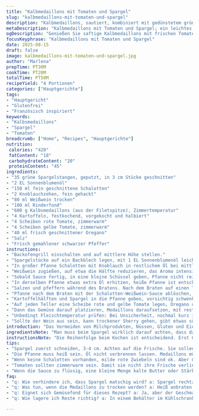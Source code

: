 ```yaml
---
title: "Kalbmedaillons mit Tomaten und Spargel"
slug: "kalbmedaillons-mit-tomaten-und-spargel"
description: "Kalbmedaillons, sautiert, kombiniert mit gedünstetem grünem Spargel und frischen Tomaten, abgerundet durch eine Schalotten-Kräutersauce mit Weißwein und Rinderfond. Die Zubereitung verzichtet auf Milchprodukte, Gluten, Eier und Nüsse und verwendet stattdessen Sonnenblumenöl und frischen Oregano als Twist. Knackige Frühlingskartoffeln ergänzen das Gericht. Das Fleisch soll innen zart rosa bleiben, die Sauce sämig, die Gemüse knackig, jedoch gar sein."
metaDescription: "Kalbmedaillons mit Tomaten und Spargel; ein leichtes, glutenfreies Rezept für feine Gourmets. Saftige Medaillons, knackiges Gemüse"
ogDescription: "Genießen Sie saftige Kalbmedaillons mit frischen Tomaten und knackigem Spargel. Mediterrane Aromen, glutenfrei und voller Geschmack"
focusKeyphrase: "Kalbmedaillons mit Tomaten und Spargel"
date: 2025-08-15
draft: false
image: kalbmedaillons-mit-tomaten-und-spargel.jpg
author: "Marlena"
prepTime: PT30M
cookTime: PT20M
totalTime: PT50M
recipeYield: "4 Portionen"
categories: ["Hauptgerichte"]
tags:
- "Hauptgericht"
- "Glutenfrei"
- "Französisch inspiriert"
keywords:
- "Kalbsmedaillons"
- "Spargel"
- "Tomaten"
breadcrumb: ["Home", "Recipes", "Hauptgerichte"]
nutrition: 
 calories: "420"
 fatContent: "18"
 carbohydrateContent: "20"
 proteinContent: "45"
ingredients:
- "35 grüne Spargelstangen, geputzt, in 3 cm Stücke geschnitten"
- "2 EL Sonnenblumenöl"
- "150 ml fein geschnittene Schalotten"
- "2 Knoblauchzehen, fein gehackt"
- "80 ml Weißwein trocken"
- "100 ml Rinderfond"
- "600 g Kalbsmedaillons (aus der Filetspitze), Zimmertemperatur"
- "4 Kartoffeln, festkochend, vorgekocht und halbiert"
- "4 Scheiben rote Tomate, zimmerwarm"
- "4 Scheiben gelbe Tomate, zimmerwarm"
- "40 ml frisch geschnittener Oregano"
- "Salz"
- "Frisch gemahlener schwarzer Pfeffer"
instructions:
- "Backofengrill einschalten und auf mittlere Höhe stellen."
- "Spargelstücke auf ein Backblech legen, mit 1 EL Sonnenblumenöl leicht einpinseln, salzen, pfeffern. Zischendes Geräusch hören, wenn im Ofen – nicht zu lang, ca. 5-7 Minuten, gelegentlich wenden, bis Spargel knackig, aber zart."
- "In großer Pfanne Schalotten mit Knoblauch in restlichem Öl bei mittlerer Hitze glasig dünsten, 3-4 Minuten. Nicht zu dunkle Farbe annehmen lassen, sonst bittere Note."
- "Weißwein zugießen, auf etwa die Hälfte reduzieren, das Aroma intensiviert sich. Rinderfond dazugießen, nochmals leicht köcheln lassen, bis etwas eingedickt, etwa 3 Minuten."
- "Sobald Sauce fertig, in eine kleine Schüssel geben, Pfanne nicht reinigen."
- "In derselben Pfanne etwas extra Öl erhitzen, heiße Pfanne ist entscheidend, damit Medaillons schöne Kruste bekommen. Medaillons von jeder Seite ca. 2-3 Minuten anbraten, sie sollen innen rosa bleiben. Umdrehen, nicht zu oft bewegen, sonst büßt das Fleisch Saft ein."
- "Salzen und pfeffern während des Bratens. Nach dem Braten auf einen Teller, locker abdecken, ruhen lassen."
- "Pfanne nach dem Braten mit der Schalotten-Weißwein-Sauce ablöschen, durchrühren, Geschmack prüfen."
- "Kartoffelhälften und Spargel in die Pfanne geben, vorsichtig schwenken, damit sie warm werden und die Sauce aufnehmen."
- "Auf jeden Teller eine Scheibe rote und gelbe Tomate legen, Oregano darüber streuen."
- "Dann das Gemüse darauf platzieren, Medaillons daraufsetzen, mit restlicher Sauce nappieren. Die rote Farbe der Tomaten bringt Frische, der Oregano ersetzt Basilikum für eine herbere Note."
- "Unbedingt Fleischtemperatur prüfen: Bei Unsicherheit, nochmal kurz ins Ofen aufwärmen. Gemüsestand prüfen, Spargel darf nicht matschig sein, Kartoffeln sollten bissfest sein. Zu wässrig wirkende Sauce mit einem kleinen Löffel kalter Butter binden, wenn keine Milchprodukte gewünscht, dann etwas kalt angerührte Stärke als Option."
- "Sollte der Wein aus sein, kann trockener Sherry gehen, gibt etwas süße Tiefe. Statt Rinderfond Gemüsebrühe, je nachdem was zur Hand und diätisch nötig."
introduction: "Das Vermeiden von Milchprodukten, Nüssen, Gluten und Eiern soll nicht zu Lasten des Geschmackes gehen. Daher habe ich mich für leichte Öle, klare Aromen und frische Kräuter entschieden. Das Röstaroma von Kalbsmedaillons ist genau der richtige Kontrapunkt zur Frische von Tomaten und Spargel. Die Sauce bekommt durch den Weißwein und Fond Tiefe, ohne zu beschweren. Kleine Hacke war die Balance zwischen knackigem Gemüse und zartem Fleisch sowie der Verzicht auf Butter – die Sauce wird stattdessen mit der richtigen Reduktion schön sämig. Mit der Wahl von Oregano statt Basilikum behalte ich mediterranen Einschlag, aber gebe das gewisse etwas, das in den letzten Experimenten immer besser ankam. Die Kartoffeln sind typisch französisch, auf keinen Fall mehlig oder zu weich – Biss ist Pflicht. Einfach, schnörkellos, trotzdem spannend durch die Zutatenwahl und sorgfältiges Timing."
ingredientsNote: "Man muss beim Spargel wirklich darauf achten, dass das Ende der Stangen nicht verblaßt oder zu weich wird – deswegen schneide ich sie in mittelgroße Stücke, damit sie gleichmäßig garen. Sonnenblumenöl ist stabiler als Olivenöl bei starken Hitzeeinwirkungen in der Pfanne. Schalotten können durch Lauchzwiebeln ersetzt werden, aber Schalotten bringen süßliche Note, die ich bevorzuge. Statt Knoblauch sind auch Knoblauchpulver oder gerösteter Knoblauch möglich, wenn man es milder mag. Statt Rinderfond, wenn nicht verfügbar, funktioniert eine Mischung aus Gemüsefond mit einem Schuss Sojasauce. Die Menge der verwendeten Tomatenscheiben kann den Salzbedarf verändern. Frische Kräuter sollten immer frisch genutzt werden, getrocknete sind nicht Ersatz bei diesem Gericht. Kartoffeln vorab zu kochen spart Zeit und macht das Erhitzen in der Pfanne möglich ohne Austrocknung. Generell immer auf gleicher Temperatur arbeiten, um Moosigkeit oder zu starke Bräunung zu vermeiden."
instructionsNote: "Die Reihenfolge beim Kochen ist entscheidend. Erst Gemüse vorgaren, dann Sauce vorbereiten, nicht umgekehrt. Schalotten sollen nicht Farbe annehmen, sonst bitter. Die Reduktion des Weins testet man am besten, wenn die Flüssigkeit halbiert ist, die Oberfläche wird leicht klebrig. Fleisch nur rundherum scharf anbraten, nicht gleich durchbraten. Ruhephase ist unabdingbar, ich lege das Fleisch in eine leicht vorgewärmte Schüssel, locker mit Alufolie bedeckt. Löschen der Pfanne nutzt die Röstaromen, man darf nicht spülen, sonst verliert man Geschmack. Kartoffeln und Spargel kurz in der Sauce schwenken, nicht zu lange kochen, sonst verlieren sie Struktur. Beim Anrichten erst frische Tomaten, dann Gemüse, ganz zum Schluss Medaillons und Sauce – das vermeidet matschige Teller. Kräuter immer erst kurz vor dem Servieren drauf, sonst verliert sich das Aroma. Sollten Tomaten zu wässrig sein, tupfen und abtropfen lassen, sonst Verwässerung der Sauce."
tips:
- "Spargel zuerst schneiden, 3-4 cm. Achten auf die Frische. Sie sollen knackig bleiben, nicht matschig. Dazu im Ofen rösten. Zischendes Geräusch beim Grillen."
- "Die Pfanne muss heiß sein. Öl nicht verbrennen lassen. Medaillons müssen nur einmal gewendet werden, damit sie saftig bleiben. Achten auf Röstaromen."
- "Wenn keine Schalotten vorhanden, milde rote Zwiebeln sind ok. Aber Geschmack ist nicht gleich. Oregano könnte durch Thymian ersetzt werden. Aber dann verändert sich Aromenstruktur."
- "Tomaten sollten zimmerwarm sein. Damit sie nicht ihre Frische verlieren. Frisch geschnittene Kräuter wie Oregano erst kurz vor dem Servieren darauf streuen."
- "Wenn die Sauce zu flüssig, eine kleine Menge kalte Butter oder Stärke verwenden. Die richtige Bindung ist wichtig. Alternativen bei Rinderfond: Gemüsefond oder Sherry."
faq:
- "q: Wie verhindere ich, dass Spargel matschig wird? a: Spargel rechtzeitig aus dem Ofen nehmen. Zischendes Geräusch ist ein guter Indikator. Vorher abschneiden und auf die Temperatur achten."
- "q: Was tun, wenn die Medaillons zu trocken werden? a: Heiß anbraten nur für kurze Zeit. Ruhen lassen ist wichtig. Mittlere Hitze und nicht öfter bewegen, damit Saft bleibt."
- "q: Eignet sich Gemüsefond für dieses Rezept? a: Ja, aber der Geschmack variiert. Rinderfond bringt Tiefe. Gemüsefond ist leichter, auch okay, aber weniger aromatisch."
- "q: Wie lagere ich Reste richtig? a: In einem Behälter im Kühlschrank, maximal drei Tage. Aufwärmen sollte schnell geschehen. Nicht zu lange in der Mikrowelle, sonst wird das Gemüse matschig."

---
```

